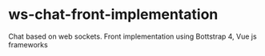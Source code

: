 # ws-chat-front-implementation
Chat based on web sockets. Front implementation using Bottstrap 4, Vue js frameworks

